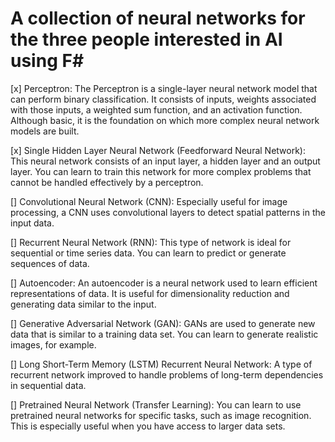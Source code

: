 # A collection of neural networks for the three people interested in AI using F#

[x] Perceptron: The Perceptron is a single-layer neural network model that can perform binary classification. It consists of inputs, weights associated with those inputs, a weighted sum function, and an activation function. Although basic, it is the foundation on which more complex neural network models are built.

[x] Single Hidden Layer Neural Network (Feedforward Neural Network): This neural network consists of an input layer, a hidden layer and an output layer. You can learn to train this network for more complex problems that cannot be handled effectively by a perceptron.

[] Convolutional Neural Network (CNN): Especially useful for image processing, a CNN uses convolutional layers to detect spatial patterns in the input data.

[] Recurrent Neural Network (RNN): This type of network is ideal for sequential or time series data. You can learn to predict or generate sequences of data.

[] Autoencoder: An autoencoder is a neural network used to learn efficient representations of data. It is useful for dimensionality reduction and generating data similar to the input.

[] Generative Adversarial Network (GAN): GANs are used to generate new data that is similar to a training data set. You can learn to generate realistic images, for example.

[] Long Short-Term Memory (LSTM) Recurrent Neural Network: A type of recurrent network improved to handle problems of long-term dependencies in sequential data.

[] Pretrained Neural Network (Transfer Learning): You can learn to use pretrained neural networks for specific tasks, such as image recognition. This is especially useful when you have access to larger data sets.
